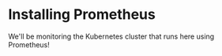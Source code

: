 # Installing Prometheus

We'll be monitoring the Kubernetes cluster that runs here using Prometheus!
